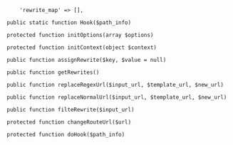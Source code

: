         'rewrite_map' => [],

    public static function Hook($path_info)

    protected function initOptions(array $options)

    protected function initContext(object $context)

    public function assignRewrite($key, $value = null)

    public function getRewrites()

    public function replaceRegexUrl($input_url, $template_url, $new_url)

    public function replaceNormalUrl($input_url, $template_url, $new_url)

    public function filteRewrite($input_url)

    protected function changeRouteUrl($url)

    protected function doHook($path_info)

